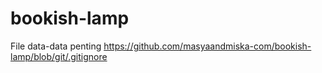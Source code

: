# bookish-lamp
File data-data penting
https://github.com/masyaandmiska-com/bookish-lamp/blob/git/.gitignore

